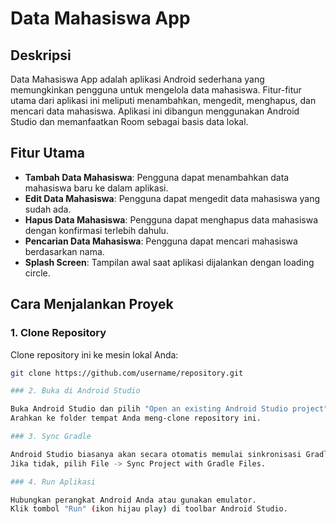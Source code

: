 # Data Mahasiswa App

## Deskripsi

Data Mahasiswa App adalah aplikasi Android sederhana yang memungkinkan pengguna untuk mengelola data mahasiswa. Fitur-fitur utama dari aplikasi ini meliputi menambahkan, mengedit, menghapus, dan mencari data mahasiswa. Aplikasi ini dibangun menggunakan Android Studio dan memanfaatkan Room sebagai basis data lokal.

## Fitur Utama

- **Tambah Data Mahasiswa**: Pengguna dapat menambahkan data mahasiswa baru ke dalam aplikasi.
- **Edit Data Mahasiswa**: Pengguna dapat mengedit data mahasiswa yang sudah ada.
- **Hapus Data Mahasiswa**: Pengguna dapat menghapus data mahasiswa dengan konfirmasi terlebih dahulu.
- **Pencarian Data Mahasiswa**: Pengguna dapat mencari mahasiswa berdasarkan nama.
- **Splash Screen**: Tampilan awal saat aplikasi dijalankan dengan loading circle.

## Cara Menjalankan Proyek

### 1. Clone Repository
Clone repository ini ke mesin lokal Anda:
```bash
git clone https://github.com/username/repository.git

### 2. Buka di Android Studio

Buka Android Studio dan pilih "Open an existing Android Studio project".
Arahkan ke folder tempat Anda meng-clone repository ini.

### 3. Sync Gradle

Android Studio biasanya akan secara otomatis memulai sinkronisasi Gradle.
Jika tidak, pilih File -> Sync Project with Gradle Files.

### 4. Run Aplikasi

Hubungkan perangkat Android Anda atau gunakan emulator.
Klik tombol "Run" (ikon hijau play) di toolbar Android Studio.
